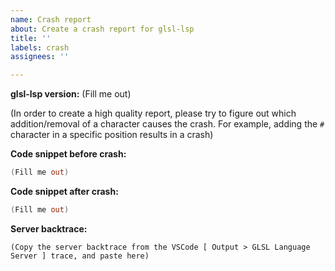 ```yaml
---
name: Crash report
about: Create a crash report for glsl-lsp
title: ''
labels: crash
assignees: ''

---
```


**glsl-lsp version:** (Fill me out)

(In order to create a high quality report, please try to figure out which addition/removal of a character causes the crash. For example, adding the `#` character in a specific position results in a crash)

**Code snippet before crash:**
```glsl
(Fill me out)
```

**Code snippet after crash:**
```glsl
(Fill me out)
```

**Server backtrace:**
```text
(Copy the server backtrace from the VSCode [ Output > GLSL Language Server ] trace, and paste here)
```
